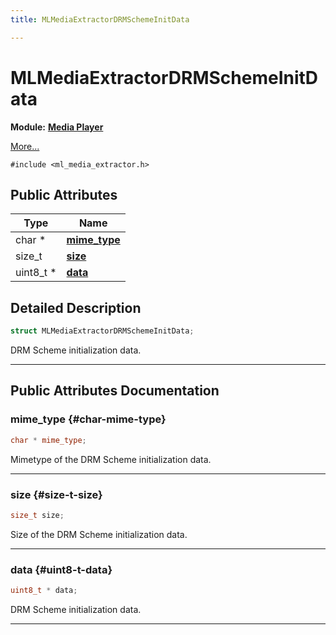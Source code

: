 ```yaml
---
title: MLMediaExtractorDRMSchemeInitData

---
```


# MLMediaExtractorDRMSchemeInitData

**Module:** **[Media Player](/api-ref/api/Modules/group___media_player/group___media_player.md)**



 [More...](#detailed-description)


`#include <ml_media_extractor.h>`

## Public Attributes

| Type           | Name           |
| -------------- | -------------- |
| char * | **[mime_type](/api-ref/api/Modules/group___media_player/struct_m_l_media_extractor_d_r_m_scheme_init_data.md#char-mime-type)**  |
| size_t | **[size](/api-ref/api/Modules/group___media_player/struct_m_l_media_extractor_d_r_m_scheme_init_data.md#size-t-size)**  |
| uint8_t * | **[data](/api-ref/api/Modules/group___media_player/struct_m_l_media_extractor_d_r_m_scheme_init_data.md#uint8-t-data)**  |

## Detailed Description

```cpp
struct MLMediaExtractorDRMSchemeInitData;
```


DRM Scheme initialization data. 





-----------
## Public Attributes Documentation

### mime_type {#char-mime-type}

```cpp
char * mime_type;
```


Mimetype of the DRM Scheme initialization data. 





-----------

### size {#size-t-size}

```cpp
size_t size;
```


Size of the DRM Scheme initialization data. 





-----------

### data {#uint8-t-data}

```cpp
uint8_t * data;
```


DRM Scheme initialization data. 





-----------

